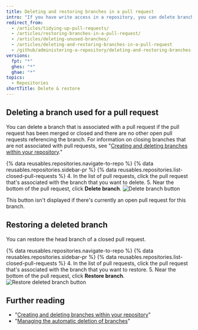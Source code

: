 ```yaml
---
title: Deleting and restoring branches in a pull request
intro: "If you have write access in a repository, you can delete branches that are associated with closed or merged pull requests. You cannot delete branches that are associated with open pull requests."
redirect_from:
  - /articles/tidying-up-pull-requests/
  - /articles/restoring-branches-in-a-pull-request/
  - /articles/deleting-unused-branches/
  - /articles/deleting-and-restoring-branches-in-a-pull-request
  - /github/administering-a-repository/deleting-and-restoring-branches-in-a-pull-request
versions:
  fpt: "*"
  ghes: "*"
  ghae: "*"
topics:
  - Repositories
shortTitle: Delete & restore
---
```


## Deleting a branch used for a pull request

You can delete a branch that is associated with a pull request if the pull request has been merged or closed and there are no other open pull requests referencing the branch. For information on closing branches that are not associated with pull requests, see "[Creating and deleting branches within your repository](/github/collaborating-with-issues-and-pull-requests/creating-and-deleting-branches-within-your-repository#deleting-a-branch)."

{% data reusables.repositories.navigate-to-repo %}
{% data reusables.repositories.sidebar-pr %}
{% data reusables.repositories.list-closed-pull-requests %} 4. In the list of pull requests, click the pull request that's associated with the branch that you want to delete. 5. Near the bottom of the pull request, click **Delete branch**.
![Delete branch button](/assets/images/help/pull_requests/delete_branch_button.png)

This button isn't displayed if there's currently an open pull request for this branch.

## Restoring a deleted branch

You can restore the head branch of a closed pull request.

{% data reusables.repositories.navigate-to-repo %}
{% data reusables.repositories.sidebar-pr %}
{% data reusables.repositories.list-closed-pull-requests %} 4. In the list of pull requests, click the pull request that's associated with the branch that you want to restore. 5. Near the bottom of the pull request, click **Restore branch**.
![Restore deleted branch button](/assets/images/help/branches/branches-restore-deleted.png)

## Further reading

- "[Creating and deleting branches within your repository](/github/collaborating-with-issues-and-pull-requests/creating-and-deleting-branches-within-your-repository)"
- "[Managing the automatic deletion of branches](/github/administering-a-repository/managing-the-automatic-deletion-of-branches)"
